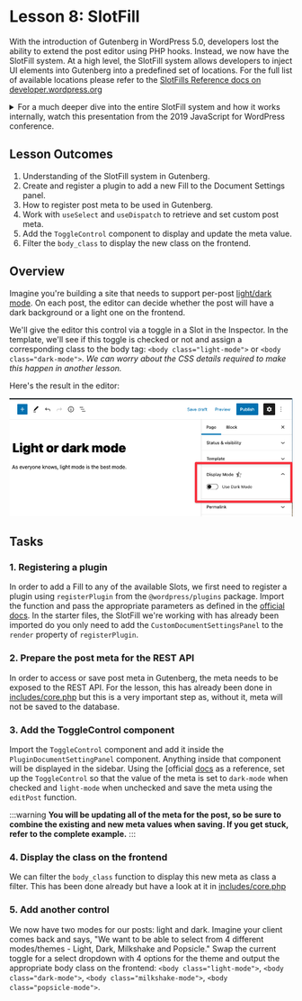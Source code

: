 # Lesson 8: SlotFill

With the introduction of Gutenberg in WordPress 5.0, developers lost the ability to extend the post editor using PHP hooks. Instead, we now have the SlotFill system. At a high level, the SlotFill system allows developers to inject UI elements into Gutenberg into a predefined set of locations. For the full list of available locations please refer to the [SlotFills Reference docs on developer.wordpress.org](https://developer.wordpress.org/block-editor/reference-guides/slotfills/)

<details>
<summary>
For a much deeper dive into the entire SlotFill system and how it works internally, watch this presentation from the 2019 JavaScript for WordPress conference.
</summary>

<p>
<iframe width="560" height="315" src="https://www.youtube.com/embed/pMD0WpMaXEo" title="YouTube video player" frameborder="0" allow="accelerometer; autoplay; clipboard-write; encrypted-media; gyroscope; picture-in-picture" allowFullscreen></iframe>
</p>

</details>

## Lesson Outcomes

1. Understanding of the SlotFill system in Gutenberg.
2. Create and register a plugin to add a new Fill to the Document Settings panel.
3. How to register post meta to be used in Gutenberg.
4. Work with `useSelect` and `useDispatch` to retrieve and set custom post meta.
5. Add the `ToggleControl` component to display and update the meta value.
6. Filter the `body_class` to display the new class on the frontend.

## Overview

Imagine you're building a site that needs to support per-post [light/dark mode](https://css-tricks.com/a-complete-guide-to-dark-mode-on-the-web/). On each post, the editor can decide whether the post will have a dark background or a light one on the frontend.

We'll give the editor this control via a toggle in a Slot in the Inspector. In the template, we'll see if this toggle is checked or not and assign a corresponding class to the body tag: `<body class="light-mode">` or `<body class="dark-mode">`. *We can worry about the CSS details required to make this happen in another lesson.*

Here's the result in the editor:

![alt text](../static/img/slotfill-light-dark-mode.png "Light or dark mode")

## Tasks

### 1. Registering a plugin

In order to add a Fill to any of the available Slots, we first need to register a plugin using `registerPlugin` from the `@wordpress/plugins` package. Import the function and pass the appropriate parameters as defined in the [official docs](https://developer.wordpress.org/block-editor/reference-guides/packages/packages-plugins/#registerplugin). In the starter files, the SlotFill we're working with has already been imported do you only need to add the `CustomDocumentSettingsPanel` to the `render` property of `registerPlugin`.

### 2. Prepare the post meta for the REST API

In order to access or save post meta in Gutenberg, the meta needs to be exposed to the REST API. For the lesson, this has already been done in [includes/core.php](https://github.com/10up/gutenberg-lessons/blob/trunk/themes/tenup-theme/includes/core.php#L37) but this is a very important step as, without it, meta will not be saved to the database.

### 3. Add the ToggleControl component

Import the `ToggleControl` component and add it inside the `PluginDocumentSettingPanel` component. Anything inside that component will be displayed in the sidebar. Using the [official [docs](https://developer.wordpress.org/block-editor/reference-guides/components/toggle-control/) as a reference, set up the `ToggleControl` so that the value of the meta is set to `dark-mode` when checked and `light-mode` when unchecked and save the meta using the `editPost` function.

:::warning
**You will be updating all of the meta for the post, so be sure to combine the existing and new meta values when saving. If you get stuck, refer to the complete example.**
:::

### 4. Display the class on the frontend

We can filter the `body_class` function to display this new meta as class a filter. This has been done already but have a look at it in [includes/core.php](https://github.com/10up/gutenberg-lessons/tree/trunk/themes/tenup-theme/includes/core.php#L63)

### 5. Add another control

We now have two modes for our posts: light and dark. Imagine your client comes back and says, "We want to be able to select from 4 different modes/themes - Light, Dark, Milkshake and Popsicle."  Swap the current toggle for a select dropdown with 4 options for the theme and output the appropriate body class on the frontend: `<body class="light-mode">`, `<body class="dark-mode">`, `<body class="milkshake-mode">`, `<body class="popsicle-mode">`.
